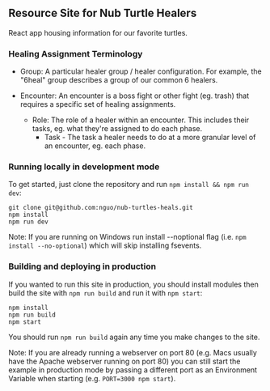 ## Resource Site for Nub Turtle Healers

React app housing information for our favorite turtles.

### Healing Assignment Terminology

- Group: A particular healer group / healer configuration. For example, the "6heal" group describes a group of our common 6 healers.

- Encounter: An encounter is a boss fight or other fight (eg. trash) that requires a specific set of healing assignments.

  - Role: The role of a healer within an encounter. This includes their tasks, eg. what they're assigned to do each phase.
    - Task - The task a healer needs to do at a more granular level of an encounter, eg. each phase.

### Running locally in development mode

To get started, just clone the repository and run `npm install && npm run dev`:

    git clone git@github.com:nguo/nub-turtles-heals.git
    npm install
    npm run dev

Note: If you are running on Windows run install --noptional flag (i.e. `npm install --no-optional`) which will skip installing fsevents.

### Building and deploying in production

If you wanted to run this site in production, you should install modules then build the site with `npm run build` and run it with `npm start`:

    npm install
    npm run build
    npm start

You should run `npm run build` again any time you make changes to the site.

Note: If you are already running a webserver on port 80 (e.g. Macs usually have the Apache webserver running on port 80) you can still start the example in production mode by passing a different port as an Environment Variable when starting (e.g. `PORT=3000 npm start`).
